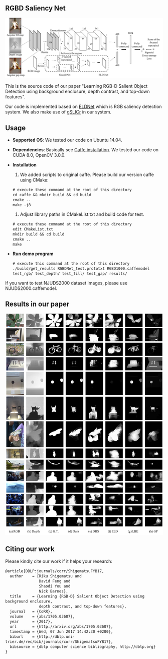 ## RGBD Saliency Net

![Architecture](./figures/architecture.png)

This is the source code of our paper "Learning RGB-D Salient Object Detection using background enclosure, depth contrast, and top-down features".

Our code is implemented based on [ELDNet](https://github.com/gylee1103/ELDNet) which is RGB saliency detection system. We also make use of [gSLICr](https://github.com/carlren/gSLICr) in our system.

## Usage
- **Supported OS**: We tested our code on Ubuntu 14.04.

- **Dependencies**: Basically see [Caffe installation](http://caffe.berkeleyvision.org/install_apt.html). We tested our code on CUDA 8.0, OpenCV 3.0.0.

- **Installation**

  1. We added scripts to original caffe. Please build our version caffe using CMake:

    ```shell
    # execute these command at the root of this directory
    cd caffe && mkdir build && cd build
    cmake ..
    make -j8
    ```

  1. Adjust library paths in CMakeList.txt and build code for test.

    ```shell
    # execute these command at the root of this directory
    edit CMakeList.txt
    mkdir build && cd build
    cmake ..
    make
    ```

- **Run demo program**

  ```shell
  # execute this command at the root of this directory
  ./build/get_results RGBDNet_test.prototxt RGBD1000.caffemodel test_rgb/ test_depth/ test_fill/ test_gap/ results/
  ```
If you want to test NJUDS2000 dataset images, please use NJUDS2000.caffemodel.

## Results in our paper

![results](./figures/results.png)

## Citing our work
Please kindly cite our work if it helps your research:

  ```shell
  @article{DBLP:journals/corr/ShigematsuFYB17,
    author    = {Riku Shigematsu and
                 David Feng and
                 Shaodi You and
                 Nick Barnes},
    title     = {Learning {RGB-D} Salient Object Detection using background enclosure,
                 depth contrast, and top-down features},
    journal   = {CoRR},
    volume    = {abs/1705.03607},
    year      = {2017},
    url       = {http://arxiv.org/abs/1705.03607},
    timestamp = {Wed, 07 Jun 2017 14:42:30 +0200},
    biburl    = {http://dblp.uni-trier.de/rec/bib/journals/corr/ShigematsuFYB17},
    bibsource = {dblp computer science bibliography, http://dblp.org}
  }
  ```
